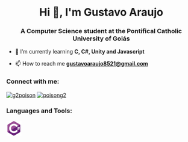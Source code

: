 <h1 align="center">Hi 👋, I'm Gustavo Araujo</h1>
<h3 align="center">A Computer Science student at the Pontifical Catholic University of Goiás</h3>

- 🌱 I’m currently learning **C, C#, Unity and Javascript**

- 📫 How to reach me **gustavoaraujo8521@gmail.com**

<h3 align="left">Connect with me:</h3>
<p align="left">
<a href="https://twitter.com/g2poison" target="blank"><img align="center" src="https://raw.githubusercontent.com/rahuldkjain/github-profile-readme-generator/master/src/images/icons/Social/twitter.svg" alt="g2poison" height="30" width="40" /></a>
<a href="https://discord.gg/poisong2" target="blank"><img align="center" src="https://raw.githubusercontent.com/rahuldkjain/github-profile-readme-generator/master/src/images/icons/Social/discord.svg" alt="poisong2" height="30" width="40" /></a>
</p>

<h3 align="left">Languages and Tools:</h3>
<p align="left"> <a href="https://www.w3schools.com/cs/" target="_blank" rel="noreferrer"> <img src="https://raw.githubusercontent.com/devicons/devicon/master/icons/csharp/csharp-original.svg" alt="csharp" width="40" height="40"/> </a> </p>


